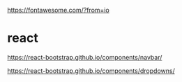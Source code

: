 https://fontawesome.com/?from=io

# react
https://react-bootstrap.github.io/components/navbar/

https://react-bootstrap.github.io/components/dropdowns/
